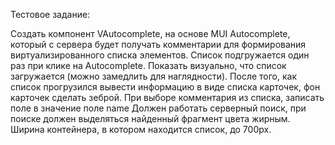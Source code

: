 Тестовое задание: 

Создать компонент VAutocomplete, на основе MUI Autocomplete, который с сервера будет получать комментарии для формирования виртуализированного списка элементов.
Список подгружается один раз при клике на Autocomplete. Показать визуально, что список загружается (можно замедлить для наглядности).
После того, как список прогрузился вывести информацию в виде списка карточек, фон карточек сделать зеброй.
При выборе комментария из списка, записать поле в значение поле name
Должен работать серверный поиск, при поиске должен выделяться найденный фрагмент цвета жирным.
Ширина контейнера, в котором находится список, до 700px.

 
